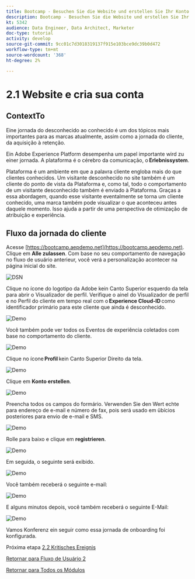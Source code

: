 ```yaml
---
title: Bootcamp - Besuchen Sie die Website und erstellen Sie Ihr Konto - Brasilien
description: Bootcamp - Besuchen Sie die Website und erstellen Sie Ihr Konto - Brasilien
kt: 5342
audience: Data Engineer, Data Architect, Marketer
doc-type: tutorial
activity: develop
source-git-commit: 9cc01c7d3018319137f915e103bce9dc39b0d472
workflow-type: tm+mt
source-wordcount: '368'
ht-degree: 2%

---
```


# 2.1 Website e cria sua conta

## ContextTo

Eine jornada do desconhecido ao conhecido é um dos tópicos mais importantes para as marcas atualmente, assim como a jornada do cliente, da aquisição à retenção.

Ein Adobe Experience Platform desempenha um papel importante wird zu einer jornada. A plataforma é o cérebro da comunicação, o **Erlebnissystem**.

Plataforma é um ambiente em que a palavra cliente engloba mais do que clientes conhecidos. Um visitante desconhecido no site também é um cliente do ponto de vista da Plataforma e, como tal, todo o comportamento de um visitante desconhecido também é enviado à Plataforma. Graças a essa abordagem, quando esse visitante eventalmente se torna um cliente conhecido, uma marca também pode visualizar o que aconteceu antes daquele momento. Isso ajuda a partir de uma perspectiva de otimização de atribuição e experiência.

## Fluxo da jornada do cliente

Acesse [https://bootcamp.aepdemo.net](https://bootcamp.aepdemo.net). Clique em **Alle zulassen**. Com base no seu comportamento de navegação no fluxo de usuário anterieur, você verá a personalização acontecer na página inicial do site.

![DSN](./images/web8.png)

Clique no ícone do logotipo da Adobe kein Canto Superior esquerdo da tela para abrir o Visualizador de perfil. Verifique o ainel do Visualizador de perfil e no Perfil do cliente em tempo real com o **Experience Cloud-ID** como identificador primário para este cliente que ainda é desconhecido.

![Demo](./images/pv1.png)

Você também pode ver todos os Eventos de experiência coletados com base no comportamento do cliente.

![Demo](./images/pv3.png)

Clique no ícone **Profil** kein Canto Superior Direito da tela.

![Demo](./images/pv4.png)

Clique em **Konto erstellen**.

![Demo](./images/pv5.png)

Preencha todos os campos do formário. Verwenden Sie den Wert echte para endereço de e-mail e número de fax, pois será usado em übícios posteriores para envio de e-mail e SMS.

![Demo](./images/pv7.png)

Rolle para baixo e clique em **registrieren**.

![Demo](./images/pv8.png)

Em seguida, o seguinte será exibido.

![Demo](./images/pv9.png)

Você também receberá o seguinte e-mail:

![Demo](./images/pv10.png)

E alguns minutos depois, você também receberá o seguinte E-Mail:

![Demo](./images/pv11.png)

Vamos Konferenz ein seguir como essa jornada de onboarding foi konfigurada.

Próxima etapa [2.2 Kritisches Ereignis](./ex2.md)

[Retornar para Fluxo de Usuário 2](./uc2.md)

[Retornar para Todos os Módulos](../../overview.md)
